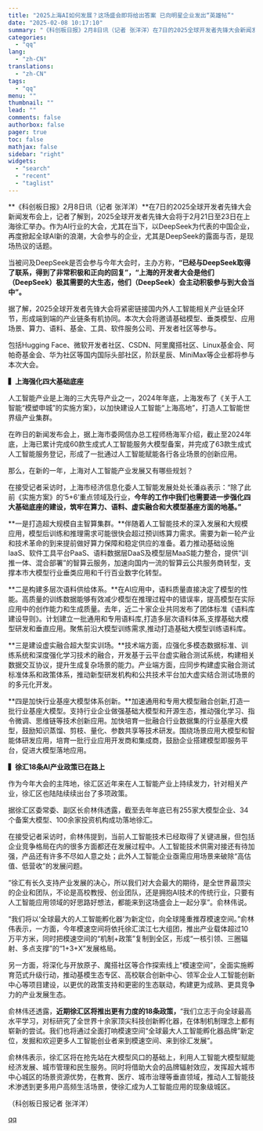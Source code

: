 ```yaml
---
title: "2025上海AI如何发展？这场盛会即将给出答案 已向明星企业发出“英雄帖”"
date: "2025-02-08 10:17:10"
summary: "《科创板日报》2月8日讯（记者 张洋洋）在7日的2025全球开发者先锋大会新闻发布会上，记者了解到，..."
categories:
  - "qq"
lang:
  - "zh-CN"
translations:
  - "zh-CN"
tags:
  - "qq"
menu: ""
thumbnail: ""
lead: ""
comments: false
authorbox: false
pager: true
toc: false
mathjax: false
sidebar: "right"
widgets:
  - "search"
  - "recent"
  - "taglist"
---
```


**《科创板日报》2月8日讯（记者 张洋洋）**在7日的2025全球开发者先锋大会新闻发布会上，记者了解到，2025全球开发者先锋大会将于2月21日至23日在上海徐汇举办。作为AI行业的大会，尤其在当下，以DeepSeek为代表的中国企业，再度掀起全球AI新的浪潮，大会参与的企业，尤其是DeepSeek的露面与否，是现场热议的话题。

当被问及DeepSeek是否会参与今年大会时，主办方称，**“已经与DeepSeek取得了联系，得到了非常积极和正向的回复”，“上海的开发者大会是他们（DeepSeek）极其需要的大生态，他们（DeepSeek）会主动积极参与到大会当中”。**

据了解，2025全球开发者先锋大会将紧密链接国内外人工智能相关产业链全环节，形成端到端的产业链条有机协同。本次大会将邀请基础模型、垂类模型、应用场景、算力、语料、基金、工具、软件服务公司、开发者社区等参与。

包括Hugging Face、微软开发者社区、CSDN、阿里魔搭社区、Linux基金会、阿帕奇基金会、华为社区等国内国际头部社区，阶跃星辰、MiniMax等企业都将参与本次大会。

**▍上海强化四大基础底座**

人工智能产业是上海的三大先导产业之一，2024年年底，上海发布了《关于人工智能“模塑申城”的实施方案》，以加快建设人工智能“上海高地”，打造人工智能世界级产业集群。

在昨日的新闻发布会上，据上海市委网信办总工程师杨海军介绍，截止至2024年底，上海已累计完成60款生成式人工智能服务大模型备案，并完成了63款生成式人工智能服务登记，形成了一批通过人工智能赋能各行各业场景的创新应用。

那么，在新的一年，上海对人工智能产业发展又有哪些规划？

在接受记者采访时，上海市经济信息化委人工智能发展处处长潘焱表示：“除了此前《实施方案》的‘5+6’重点领域及行业，**今年的工作中我们也需要进一步强化四大基础底座的建设，筑牢在算力、语料、虚实融合和大模型基座方面的地基。”**

**一是打造超大规模自主智算集群。**伴随着人工智能技术的深入发展和大规模应用，模型后训练和推理需求可能很快会超过预训练算力需求。需要为新一轮产业和技术革命的到来提前做好算力保障和稳定供应的准备。着力推动基础设施IaaS、软件工具平台PaaS、语料数据层DaaS及模型层MaaS能力整合，提供“训推一体、混合部署”的智算云服务，加速向国内一流的智算云公共服务商转型，支撑本市大模型行业垂类应用和千行百业数字化转型。

**二是构建多层次语料供给体系。**在AI应用中，语料质量直接决定了模型的性能。高质量的训练数据能够有效减少模型在推理过程中的错误率，提高模型在实际应用中的创作能力和生成质量。去年，近二十家企业共同发布了团体标准《语料库建设导则》。计划建立一批通用和专用语料库,打造多层次语料体系,支撑基础大模型研发和垂直应用。聚焦前沿大模型训练需求,推动打造基础大模型训练语料库。

**三是建设虚实融合超大型实训场。**技术端方面，应强化多模态数据标准、训练系统和深度强化学习技术的融合，开发基于云平台虚实融合测试系统，构建相关数据交互协议，提升生成复杂场景的能力。产业端方面，应同步构建虚实融合测试标准体系和政策体系，推动新型研发机构和公共技术平台加大虚实结合测试场景的的多元化开发。

**四是加快行业基座大模型体系创新。**加速通用和专用大模型融合创新,打造一批行业基座大模型。支持行业企业做强基础大模型和开源生态，推动强化学习、指令微调、思维链等技术创新应用。加快培育一批融合行业数据集的行业基座大模型，鼓励知识蒸馏、剪枝、量化、参数共享等技术研发。围绕场景应用大模型和智能体研发应用，培育一批行业应用开发商和集成商，鼓励企业搭建模型即服务平台，促进大模型落地应用。

**▍徐汇18条AI产业政策已在路上**

作为今年大会的主阵地，徐汇区近年来在人工智能产业上持续发力，针对相关产业，徐汇区也陆陆续续出台了多项政策。

据徐汇区委常委、副区长俞林伟透露，截至去年年底已有255家大模型企业、34个备案大模型、100余家投资机构成功落地徐汇。

在接受记者采访时，俞林伟提到，当前人工智能技术已经取得了关键进展，但包括企业竞争格局在内的很多方面都还在发展过程中。人工智能技术供需对接还有待加强，产品还有许多不尽如人意之处；此外人工智能企业亟需应用场景来破除“高估值、低营收”的发展问题。

“徐汇有长久支持产业发展的决心，所以我们对大会最大的期待，是全世界最顶尖的企业和团队，不论是高校教授、创业团队，还是拥抱AI技术的传统行业，只要有人工智能应用领域的好思路好想法，都能来到这场盛会上一起分享”。俞林伟说。

“我们将以‘全球最大的人工智能孵化器’为新定位，向全球隆重推荐模速空间。”俞林伟表示，一方面，今年模速空间将依托徐汇滨江七大组团，推出产业载体超过10万平方米，同时把模速空间的“机制+政策”复制到全区，形成“一核引领、三圈辐射、多点支撑”的“1+3+X”发展格局。

另一方面，将深化与开放原子、魔搭社区等合作探索线上“模速空间”，全面实施孵育范式升级行动，推动基模生态专区、高校联合创新中心、领军企业人工智能创新中心等项目建设，以更优的政策支持和更密的生态联动，构建更为成熟、更具竞争力的产业发展生态。

俞林伟还透露，**近期徐汇区将推出更有力度的18条政策，**“我们立志于向全球最高水平学习，对标研究了全世界十余家顶尖科技创新孵化器，在体制机制理念上都有崭新的尝试。我们也将通过全面打响模速空间“全球最大人工智能孵化器品牌”新定位，发掘和欢迎更多人工智能创业者来到模速空间、来到徐汇发展”。

俞林伟表示，徐汇区将在抢先站在大模型风口的基础上，利用人工智能大模型赋能经济发展、城市管理和民生服务。同时将借助大会的品牌辐射效应，发挥超大城市中心城区的场景资源优势，在教育、医疗、城市治理等垂直领域，推动人工智能技术渗透到更多用户高频生活场景，使徐汇成为人工智能应用的现象级城区。

（科创板日报记者 张洋洋）

[qq](https://new.qq.com/rain/a/20250208A02J6U00)
